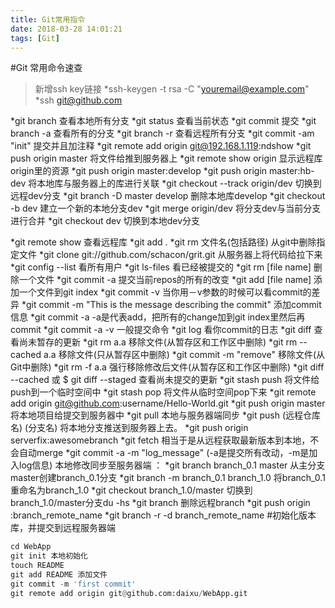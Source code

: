```yaml
---
title: Git常用指令
date: 2018-03-28 14:01:21
tags: [Git]
---
```

#Git 常用命令速查
>新增ssh key链接
*ssh-keygen -t rsa -C "youremail@example.com"
*ssh git@github.com

*git branch 查看本地所有分支
*git status 查看当前状态 
*git commit 提交 
*git branch -a 查看所有的分支
*git branch -r 查看远程所有分支
*git commit -am "init" 提交并且加注释 
*git remote add origin git@192.168.1.119:ndshow
*git push origin master 将文件给推到服务器上 
*git remote show origin 显示远程库origin里的资源 
*git push origin master:develop
*git push origin master:hb-dev 将本地库与服务器上的库进行关联 
*git checkout --track origin/dev 切换到远程dev分支
*git branch -D master develop 删除本地库develop
*git checkout -b dev 建立一个新的本地分支dev
*git merge origin/dev 将分支dev与当前分支进行合并
*git checkout dev 切换到本地dev分支
<!--more-->
*git remote show 查看远程库
*git add .
*git rm 文件名(包括路径) 从git中删除指定文件
*git clone git://github.com/schacon/grit.git 从服务器上将代码给拉下来
*git config --list 看所有用户
*git ls-files 看已经被提交的
*git rm [file name] 删除一个文件
*git commit -a 提交当前repos的所有的改变
*git add [file name] 添加一个文件到git index
*git commit -v 当你用－v参数的时候可以看commit的差异
*git commit -m "This is the message describing the commit" 添加commit信息
*git commit -a -a是代表add，把所有的change加到git index里然后再commit
*git commit -a -v 一般提交命令
*git log 看你commit的日志
*git diff 查看尚未暂存的更新
*git rm a.a 移除文件(从暂存区和工作区中删除)
*git rm --cached a.a 移除文件(只从暂存区中删除)
*git commit -m "remove" 移除文件(从Git中删除)
*git rm -f a.a 强行移除修改后文件(从暂存区和工作区中删除)
*git diff --cached 或 $ git diff --staged 查看尚未提交的更新
*git stash push 将文件给push到一个临时空间中
*git stash pop 将文件从临时空间pop下来
*git remote add origin git@github.com:username/Hello-World.git
*git push origin master 将本地项目给提交到服务器中
*git pull 本地与服务器端同步
*git push (远程仓库名) (分支名) 将本地分支推送到服务器上去。
*git push origin serverfix:awesomebranch
*git fetch 相当于是从远程获取最新版本到本地，不会自动merge
*git commit -a -m "log_message" (-a是提交所有改动，-m是加入log信息) 本地修改同步至服务器端 ：
*git branch branch_0.1 master 从主分支master创建branch_0.1分支
*git branch -m branch_0.1 branch_1.0 将branch_0.1重命名为branch_1.0
*git checkout branch_1.0/master 切换到branch_1.0/master分支du -hs
*git branch 删除远程branch
*git push origin :branch_remote_name
*git branch -r -d branch_remote_name
#初始化版本库，并提交到远程服务器端
```python
cd WebApp
git init 本地初始化
touch README
git add README 添加文件
git commit -m 'first commit'
git remote add origin git@github.com:daixu/WebApp.git
```
